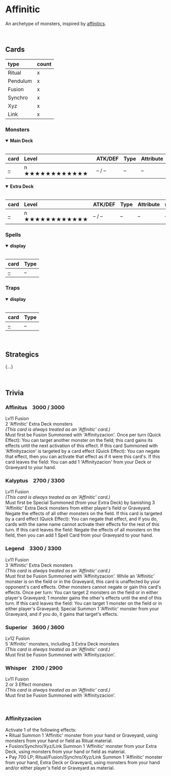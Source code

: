 # Affinitic

An archetype of monsters, inspired by [affinitics](../../affine/affinitys.md).


<br>


## Cards

| type | count |
| :--- | :---- |
| Ritual   | x |
| Pendulum | x |
| Fusion   | x |
| Synchro  | x |
| Xyz      | x |
| Link     | x |

### Monsters

<details open>
  <summary> <b> Main Deck </b> </summary> <br>

| card | Level | ATK/DEF | Type | Attribute |
| :--- | :---- | :------ | :--- | :-------- |
| [–](../cards/monsters/standard/–.md) | n ★★★★★★★★★★★★ | – / – | – | – |

</details>

<details open>
  <summary> <b> Extra Deck </b> </summary> <br>

| card | Level | ATK/DEF | Type | Attribute | material |
| :--- | :---- | :------ | :--- | :-------- | :------- |
| [–](../cards/monsters/–/–.md) | n ★★★★★★★★★★★★ | – / – | – | – | – |

</details>

### Spells

<details open>
  <summary> <b> display </b> </summary> <br>

| card | Type |
| :--- | :--- |
| [–](../cards/spells/–/–.md) | – |

</details>

### Traps

<details open>
  <summary> <b> display </b> </summary> <br>

| card | Type |
| :--- | :--- |
| [–](../cards/traps/–/–.md) | – |

</details>


<br>


## Strategics

{...}


<br>


## Trivia


### Affinitus &ensp; 3000 / 3000
Lv11 Fusion  
2 'Affinitic' Extra Deck monsters  
*(This card is always treated as an 'Affinitic' card.)*  
Must first be Fusion Summoned with 'Affinityzacion'. Once per turn (Quick Effect): You can target another monster on the field; this card gains its effects until the next activation of this effect. If this card Summoned with 'Affinityzacion' is targeted by a card effect (Quick Effect): You can negate that effect, then you can activate that effect as if it were this card's. If this card leaves the field: You can add 1 'Affinityzacion' from your Deck or Graveyard to your hand.

### Kalyptus &ensp; 2700 / 3300
Lv11 Fusion  
*(This card is always treated as an 'Affinitic' card.)*  
Must first be Special Summoned (from your Extra Deck) by banishing 3 'Affinitic' Extra Deck monsters from either player's field or Graveyard. Negate the effects of all other monsters on the field. If this card is targeted by a card effect (Quick Effect): You can negate that effect, and if you do, cards with the same name cannot activate their effects for the rest of this turn. If this card leaves the field: Negate the effects of all monsters on the field, then you can add 1 Spell Card from your Graveyard to your hand.

### Legend &ensp; 3300 / 3300
Lv11 Fusion  
3 'Affinitic' Extra Deck monsters  
*(This card is always treated as an 'Affinitic' card.)*  
Must first be Fusion Summoned with 'Affinityzacion'. While an 'Affinitic' monster is on the field or in the Graveyard, this card is unaffected by your opponent's card effects. Other monsters cannot negate or gain this card's effects. Once per turn: You can target 2 monsters on the field or in either player's Graveyard; 1 monster gains the other's effects until the end of this turn. If this card leaves the field: You can target 1 monster on the field or in either player's Graveyard; Special Summon 1 'Affinitic' monster from your Graveyard, and if you do, it gains that target's effects.

### Superior &ensp; 3600 / 3600
Lv12 Fusion  
5 'Affinitic' monsters, including 3 Extra Deck monsters  
*(This card is always treated as an 'Affinitic' card.)*  
Must first be Fusion Summoned with 'Affinityzacion'. 

### Whisper &ensp; 2100 / 2900
Lv11 Fusion  
2 or 3 Effect monsters  
*(This card is always treated as an 'Affinitic' card.)*  
Must first be Fusion Summoned with 'Affinityzacion'. 

<br>

### Affinityzacion
Activate 1 of the following effects:  
• Ritual Summon 1 'Affinitic' monster from your hand or Graveyard, using monsters from your hand or field as Ritual material.  
• Fusion/Synchro/Xyz/Link Summon 1 'Affinitic' monster from your Extra Deck, using monsters from your hand or field as material.  
• Pay 700 LP; Ritual/Fusion/Synchro/Xyz/Link Summon 1 'Affinitic' monster from your hand, Extra Deck or Graveyard, using monsters from your hand and/or either player's field or Graveyard as material.  
